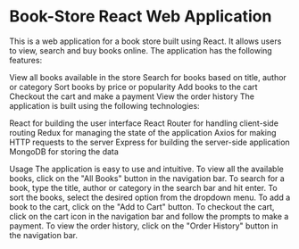 <h1>Book-Store React Web Application</h1>
This is a web application for a book store built using React. It allows users to view, search and buy books online. The application has the following features:

View all books available in the store
Search for books based on title, author or category
Sort books by price or popularity
Add books to the cart
Checkout the cart and make a payment
View the order history
The application is built using the following technologies:

React for building the user interface
React Router for handling client-side routing
Redux for managing the state of the application
Axios for making HTTP requests to the server
Express for building the server-side application
MongoDB for storing the data

Usage
The application is easy to use and intuitive. To view all the available books, click on the "All Books" button in the navigation bar. To search for a book, type the title, author or category in the search bar and hit enter. To sort the books, select the desired option from the dropdown menu. To add a book to the cart, click on the "Add to Cart" button. To checkout the cart, click on the cart icon in the navigation bar and follow the prompts to make a payment. To view the order history, click on the "Order History" button in the navigation bar.
